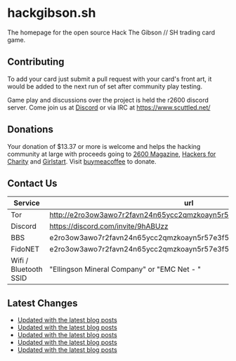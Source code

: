 # hackgibson.sh
The homepage for the open source Hack The Gibson // SH trading card game.


## Contributing

To add your card just submit a pull request with your card's front art, it would be added to the next run of set after community play testing.

Game play and discussions over the project is held the r2600 discord server. Come join us at [Discord](https://discord.com/invite/9hABUzz) or via IRC at https://www.scuttled.net/


## Donations

Your donation of $13.37 or more is welcome and helps the hacking community at large with proceeds going to [2600 Magazine](https://2600.com/), [Hackers for Charity](https://hackersforcharity.org) and [Girlstart](https://girlstart.org).  Visit [buymeacoffee](https://www.buymeacoffee.com/hackgibson.sh) to donate.


## Contact Us

Service | url
-|-
Tor | http://e2ro3ow3awo7r2favn24n65ycc2qmzkoayn5r57e3f56nvjwdcgg32ad.onion
Discord | https://discord.com/invite/9hABUzz
BBS | e2ro3ow3awo7r2favn24n65ycc2qmzkoayn5r57e3f56nvjwdcgg32ad.onion:23
FidoNET | e2ro3ow3awo7r2favn24n65ycc2qmzkoayn5r57e3f56nvjwdcgg32ad.onion:24554
Wifi / Bluetooth SSID | "Ellingson Mineral Company" or "EMC Net - <fidonet address>"

## Latest Changes
<!-- BLOG-POST-LIST:START -->
- [Updated with the latest blog posts](https://github.com/DFW2600/hackgibson.sh/commit/59da5d5d3677c4e018f9baa52441b65ebdaba371)
- [Updated with the latest blog posts](https://github.com/DFW2600/hackgibson.sh/commit/0e99b737ddd51a326f7376f09181da5d0868d18a)
- [Updated with the latest blog posts](https://github.com/DFW2600/hackgibson.sh/commit/e7c515ee6133323621f06d29bfe3de2dd7c16f1b)
- [Updated with the latest blog posts](https://github.com/DFW2600/hackgibson.sh/commit/a38259b463ece9edf4b82a54ae7d0b8faaa605c9)
- [Updated with the latest blog posts](https://github.com/DFW2600/hackgibson.sh/commit/9da2c4e0c5bc712858f2150fa2def9ea2a5a0bed)
<!-- BLOG-POST-LIST:END -->
